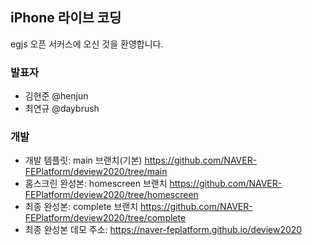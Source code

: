 ## iPhone 라이브 코딩

egjs 오픈 서커스에 오신 것을 환영합니다.

### 발표자
* 김현준 @henjun
* 최연규 @daybrush
### 개발

* 개발 템플릿: main 브랜치(기본) https://github.com/NAVER-FEPlatform/deview2020/tree/main
* 홈스크린 완성본: homescreen 브랜치 https://github.com/NAVER-FEPlatform/deview2020/tree/homescreen
* 최종 완성본: complete 브랜치 https://github.com/NAVER-FEPlatform/deview2020/tree/complete
* 최종 완성본 데모 주소: https://naver-feplatform.github.io/deview2020

